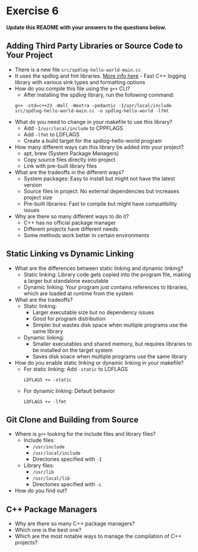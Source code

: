 # Exercise 6

**Update this README with your answers to the questions below.**

## Adding Third Party Libraries or Source Code to Your Project

- There is a new file `src/spdlog-hello-world-main.cc`
- It uses the spdlog and fmt libraries. 
  [More info here](https://github.com/gabime/spdlog) - Fast C++ logging 
  library with various sink types and formatting options
- How do you compile this file using the `g++` CLI?
  - After installing the spdlog library, run the following command:
  ```
  g++ -std=c++23 -Wall -Wextra -pedantic -I/usr/local/include src/spdlog-hello-world-main.cc -o spdlog-hello-world -lfmt
  ```
- What do you need to change in your makefile to use this library?
  - Add `-I/usr/local/include` to CPPFLAGS
  - Add `-lfmt` to LDFLAGS
  - Create a build target for the spdlog-hello-world program
- How many different ways can this library be added into your project?
  - apt, brew (System Package Managers)
  - Copy source files directly into project
  - Link with pre-built library files
- What are the tradeoffs in the different ways?
  - System packages: Easy to install but might not have the latest version
  - Source files in project: No external dependencies but increases project size
  - Pre-built libraries: Fast to compile but might have compatibility issues
- Why are there so many different ways to do it?
  - C++ has no official package manager
  - Different projects have different needs
  - Some methods work better in certain environments
  
## Static Linking vs Dynamic Linking

- What are the differences between static linking and dynamic linking?
  - Static linking: Library code gets copied into the program file, making a larger but standalone executable
  - Dynamic linking: Your program just contains references to libraries, which are loaded at runtime from the system
- What are the tradeoffs?
  - Static linking:
    - Larger executable size but no dependency issues
    - Good for program distribution
    - Simpler but wastes disk space when multiple programs use the same library
  - Dynamic linking: 
    - Smaller executables and shared memory, but requires libraries to be installed on the target system
    - Saves disk soace when multiple programs use the same library
- How do you enable static linking or dynamic linking in your makefile?
  - For static linking: Add `-static` to LDFLAGS
    ```
    LDFLAGS += -static
    ```
  - For dynamic linking: Default behavior
    ```
    LDFLAGS += -lfmt
    ```

## Git Clone and Building from Source

- Where is `g++` looking for the include files and library files?
  - Include files: 
    - `/usr/include`
    - `/usr/local/include`
    - Directories specified with `-I`
  - Library files: 
    - `/usr/lib`
    - `/usr/local/lib`
    - Directories specified with `-L`
- How do you find out?

## C++ Package Managers

- Why are there so many C++ package managers?
- Which one is the best one?
- Which are the most notable ways to manage the compilation of C++ projects?